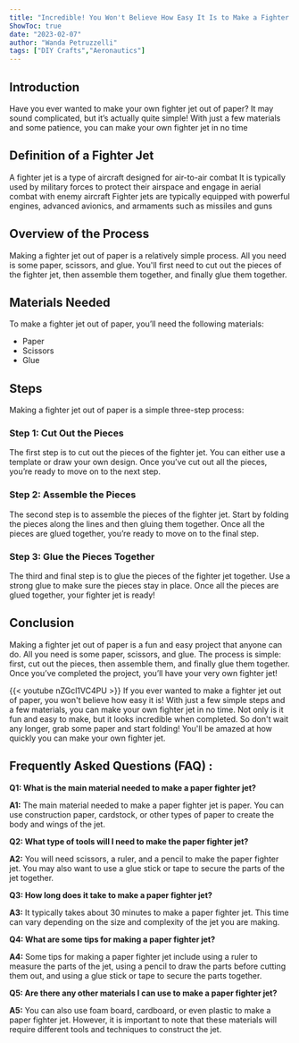 ```yaml
---
title: "Incredible! You Won't Believe How Easy It Is to Make a Fighter Jet Out of Paper!"
ShowToc: true 
date: "2023-02-07"
author: "Wanda Petruzzelli" 
tags: ["DIY Crafts","Aeronautics"]
---
```

## Introduction
Have you ever wanted to make your own fighter jet out of paper? It may sound complicated, but it’s actually quite simple! With just a few materials and some patience, you can make your own fighter jet in no time 

## Definition of a Fighter Jet
A fighter jet is a type of aircraft designed for air-to-air combat It is typically used by military forces to protect their airspace and engage in aerial combat with enemy aircraft Fighter jets are typically equipped with powerful engines, advanced avionics, and armaments such as missiles and guns

## Overview of the Process
Making a fighter jet out of paper is a relatively simple process. All you need is some paper, scissors, and glue. You'll first need to cut out the pieces of the fighter jet, then assemble them together, and finally glue them together. 

## Materials Needed
To make a fighter jet out of paper, you’ll need the following materials: 

* Paper 
* Scissors 
* Glue

## Steps 
Making a fighter jet out of paper is a simple three-step process: 

### Step 1: Cut Out the Pieces
The first step is to cut out the pieces of the fighter jet. You can either use a template or draw your own design. Once you’ve cut out all the pieces, you’re ready to move on to the next step. 

### Step 2: Assemble the Pieces
The second step is to assemble the pieces of the fighter jet. Start by folding the pieces along the lines and then gluing them together. Once all the pieces are glued together, you’re ready to move on to the final step. 

### Step 3: Glue the Pieces Together
The third and final step is to glue the pieces of the fighter jet together. Use a strong glue to make sure the pieces stay in place. Once all the pieces are glued together, your fighter jet is ready! 

## Conclusion
Making a fighter jet out of paper is a fun and easy project that anyone can do. All you need is some paper, scissors, and glue. The process is simple: first, cut out the pieces, then assemble them, and finally glue them together. Once you’ve completed the project, you’ll have your very own fighter jet!

{{< youtube nZGcl1VC4PU >}} 
If you ever wanted to make a fighter jet out of paper, you won't believe how easy it is! With just a few simple steps and a few materials, you can make your own fighter jet in no time. Not only is it fun and easy to make, but it looks incredible when completed. So don't wait any longer, grab some paper and start folding! You'll be amazed at how quickly you can make your own fighter jet.

## Frequently Asked Questions (FAQ) :
**Q1: What is the main material needed to make a paper fighter jet?**

**A1:** The main material needed to make a paper fighter jet is paper. You can use construction paper, cardstock, or other types of paper to create the body and wings of the jet. 

**Q2: What type of tools will I need to make the paper fighter jet?**

**A2:** You will need scissors, a ruler, and a pencil to make the paper fighter jet. You may also want to use a glue stick or tape to secure the parts of the jet together. 

**Q3: How long does it take to make a paper fighter jet?**

**A3:** It typically takes about 30 minutes to make a paper fighter jet. This time can vary depending on the size and complexity of the jet you are making. 

**Q4: What are some tips for making a paper fighter jet?**

**A4:** Some tips for making a paper fighter jet include using a ruler to measure the parts of the jet, using a pencil to draw the parts before cutting them out, and using a glue stick or tape to secure the parts together. 

**Q5: Are there any other materials I can use to make a paper fighter jet?**

**A5:** You can also use foam board, cardboard, or even plastic to make a paper fighter jet. However, it is important to note that these materials will require different tools and techniques to construct the jet.



